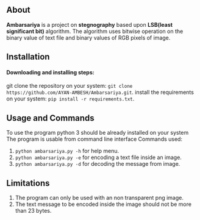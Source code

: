 ## About
**Ambarsariya** is a project on **stegnography** based upon **LSB(least significant bit)** algorithm.
The algorithm uses bitwise operation on the binary value of text file and binary values of RGB pixels of image.


## Installation 

#### Downloading and installing steps:
git clone the repository on your system: `git clone https://github.com/AYAN-AMBESH/Ambarsariya.git`.
install the requirements on your system: `pip install -r requirements.txt`.


## Usage and Commands
To use the program python 3 should be already installed on your system
The program is usable from command line interface
Commands used:
1. `python ambarsariya.py -h` for help menu.
2. `python ambarsariya.py -e` for encoding a text file inside an image.
3. `python ambarsariya.py -d` for decoding the message from image.


## Limitations
1. The program can only be used with an non transparent png image.
2. The text message to be encoded inside the image should not be more than 23 bytes.


